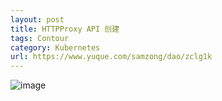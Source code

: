 ```yaml
---
layout: post
title: HTTPProxy API 创建
tags: Contour
category: Kubernetes
url: https://www.yuque.com/samzong/dao/zclg1k
---
```


![image](http://ipic-typora-samzong.oss-cn-qingdao.aliyuncs.com//uPic/1656143430499-95313685-6fdf-48ec-a0e8-e3042caaf042.jpeg?x-oss-process=image/resize,w_960,m_lfit)
